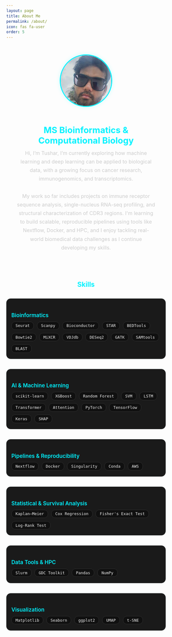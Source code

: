 ```yaml
---
layout: page
title: About Me
permalink: /about/
icon: fas fa-user
order: 5
---
```

 
<style> 
.about-wrapper {
  text-align: center;
  padding: 2rem;
  color: #fff;
}

.about-wrapper img {
  width: 160px;
  height: 160px;
  object-fit: cover;
  border-radius: 50%;
  border: 3px solid #00f2ff;
  margin-bottom: 1rem;
  box-shadow: 0 0 14px rgba(0, 255, 255, 0.2);
}

.about-wrapper h1 {
  font-size: 1.7rem;
  color: #00f2ff;
  margin-bottom: 0.6rem;
  font-weight: 700;
}

.about-wrapper p {
  max-width: 750px;
  margin: 0 auto 1.8rem auto;
  font-size: 1rem;
  line-height: 1.7;
  color: #ccc;
}

/* Skills Section */

.skill-category {
  background: #1a1a1a;
  border-radius: 14px;
  padding: 1.2rem 1rem;
  margin: 2rem auto;
  max-width: 860px;
  box-shadow: 0 0 12px rgba(0,255,255,0.04);
  text-align: left;
}

.skill-category h3 {
  font-size: 1.05rem;
  color: #00f2ff;
  margin-bottom: 0.6rem;
  font-weight: 600;
}

.tech-stack {
  display: flex;
  flex-wrap: wrap;
  gap: 0.6rem;
}

.tech-badge {
  background: #101010;
  border: 1px solid #333;
  color: #eee;
  font-size: 0.78rem;
  padding: 0.3rem 0.75rem;
  border-radius: 12px;
  font-family: monospace;
  transition: all 0.3s ease;
}

.tech-badge:hover {
  background: #00f2ff;
  color: #000;
  transform: scale(1.05);
  cursor: pointer;
}
</style>

<div class="about-wrapper">
  <img src="/assets/img/tushar-profile.png" alt="Tushar">
  <h1>MS Bioinformatics & Computational Biology</h1>

  <p>
    Hi, I’m Tushar, I’m currently exploring how machine learning and deep learning can be applied to biological data, with a growing focus on cancer research, immunogenomics, and transcriptomics.
    <br><br>
    My work so far includes projects on immune receptor sequence analysis, single-nucleus RNA-seq profiling, and structural characterization of CDR3 regions. I'm learning to build scalable, reproducible pipelines using tools like Nextflow, Docker, and HPC, and I enjoy tackling real-world biomedical data challenges as I continue developing my skills.
  </p>
</div>

<h2 style="text-align:center; color:#00f2ff;">Skills</h2>

<!-- ==================== Bioinformatics ==================== -->
<div class="skill-category">
  <h3>Bioinformatics</h3>
  <div class="tech-stack">
    <div class="tech-badge">Seurat</div>
    <div class="tech-badge">Scanpy</div>
    <div class="tech-badge">Bioconductor</div>
    <div class="tech-badge">STAR</div>
    <div class="tech-badge">BEDTools</div>
    <div class="tech-badge">Bowtie2</div>
    <div class="tech-badge">MiXCR</div>
    <div class="tech-badge">VDJdb</div>
    <div class="tech-badge">DESeq2</div>
    <div class="tech-badge">GATK</div>
    <div class="tech-badge">SAMtools</div>
    <div class="tech-badge">BLAST</div>
  </div>
</div>

<!-- ==================== AI & Machine Learning ==================== -->
<div class="skill-category">
  <h3>AI & Machine Learning</h3>
  <div class="tech-stack">
    <div class="tech-badge">scikit-learn</div>
    <div class="tech-badge">XGBoost</div>
    <div class="tech-badge">Random Forest</div>
    <div class="tech-badge">SVM</div>
    <div class="tech-badge">LSTM</div>
    <div class="tech-badge">Transformer</div>
    <div class="tech-badge">Attention</div>
    <div class="tech-badge">PyTorch</div>
    <div class="tech-badge">TensorFlow</div>
    <div class="tech-badge">Keras</div>
    <div class="tech-badge">SHAP</div>
  </div>
</div>

<!-- ==================== Pipelines & Reproducibility ==================== -->
<div class="skill-category">
  <h3>Pipelines & Reproducibility</h3>
  <div class="tech-stack">
    <div class="tech-badge">Nextflow</div>
    <div class="tech-badge">Docker</div>
    <div class="tech-badge">Singularity</div>
    <div class="tech-badge">Conda</div>
    <div class="tech-badge">AWS</div>
  </div>
</div>

<!-- ==================== Statistical & Survival Analysis ==================== -->
<div class="skill-category">
  <h3>Statistical & Survival Analysis</h3>
  <div class="tech-stack">
    <div class="tech-badge">Kaplan–Meier</div>
    <div class="tech-badge">Cox Regression</div>
    <div class="tech-badge">Fisher's Exact Test</div>
    <div class="tech-badge">Log-Rank Test</div>
  </div>
</div>

<!-- ==================== Data Tools & HPC ==================== -->
<div class="skill-category">
  <h3>Data Tools & HPC</h3>
  <div class="tech-stack">
    <div class="tech-badge">Slurm</div>
    <div class="tech-badge">GDC Toolkit</div>
    <div class="tech-badge">Pandas</div>
    <div class="tech-badge">NumPy</div>
  </div>
</div>

<!-- ==================== Visualization ==================== -->
<div class="skill-category">
  <h3>Visualization</h3>
  <div class="tech-stack">
    <div class="tech-badge">Matplotlib</div>
    <div class="tech-badge">Seaborn</div>
    <div class="tech-badge">ggplot2</div>
    <div class="tech-badge">UMAP</div>
    <div class="tech-badge">t-SNE</div>
  </div>
</div>

